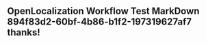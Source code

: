 <properties
ms.topic="hero-topic"
ms.test1="hero-topic"
ms.test2="test"/>

## OpenLocalization Workflow Test MarkDown 894f83d2-60bf-4b86-b1f2-197319627af7 thanks!
